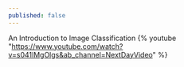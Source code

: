 ```yaml
---
published: false
---
```

An Introduction to Image Classification
 {% youtube "https://www.youtube.com/watch?v=s041lMgOlgs&ab_channel=NextDayVideo" %}

